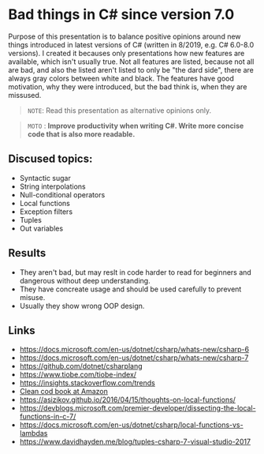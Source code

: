# Bad things in C# since version 7.0

Purpose of this presentation is to balance positive opinions around new things introduced in latest versions of C# (written in 8/2019, e.g. C# 6.0-8.0 versions). I created it becauses only presentations how new features are available, which isn't usually true. Not all features are listed, because not all are bad, and also the listed aren't listed to only be "the dard side", there are always gray colors between white and black. The features have good motivation, why they were introduced, but the bad think is, when they are missused.

> `NOTE`: Read this presentation as alternative opinions only.

> `MOTO` :  **Improve productivity when writing C#. Write more concise code that is also more readable.**

## Discused topics:

* Syntactic sugar
* String interpolations
* Null-conditional operators
* Local functions
* Exception filters
* Tuples
* Out variables

## Results

* They aren't bad, but may reslt in code harder to read for beginners and dangerous without deep understanding.
* They have concreate usage and should be used carefully to prevent misuse.
* Usually they show wrong OOP design.

## Links

* https://docs.microsoft.com/en-us/dotnet/csharp/whats-new/csharp-6
* https://docs.microsoft.com/en-us/dotnet/csharp/whats-new/csharp-7
* https://github.com/dotnet/csharplang
* https://www.tiobe.com/tiobe-index/
* https://insights.stackoverflow.com/trends
* [Clean cod book at Amazon](https://www.amazon.com/Clean-Code-Handbook-Software-Craftsmanship/dp/0132350882)
* https://asizikov.github.io/2016/04/15/thoughts-on-local-functions/
* https://devblogs.microsoft.com/premier-developer/dissecting-the-local-functions-in-c-7/
* https://docs.microsoft.com/en-us/dotnet/csharp/local-functions-vs-lambdas
* https://www.davidhayden.me/blog/tuples-csharp-7-visual-studio-2017